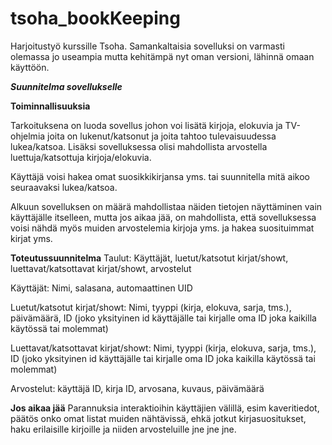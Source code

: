 # tsoha_bookKeeping
Harjoitustyö kurssille Tsoha.
Samankaltaisia sovelluksi on varmasti olemassa jo useampia mutta kehitämpä nyt oman versioni, lähinnä omaan käyttöön.

***Suunnitelma sovellukselle***

**Toiminnallisuuksia**

Tarkoituksena on luoda sovellus johon voi lisätä kirjoja, elokuvia ja TV-ohjelmia joita on lukenut/katsonut ja joita tahtoo tulevaisuudessa lukea/katsoa.
Lisäksi sovelluksessa olisi mahdollista arvostella luettuja/katsottuja kirjoja/elokuvia.

Käyttäjä voisi hakea omat suosikkikirjansa yms. tai suunnitella mitä aikoo seuraavaksi lukea/katsoa.

Alkuun sovelluksen on määrä mahdollistaa näiden tietojen näyttäminen vain käyttäjälle itselleen, mutta jos aikaa jää, on mahdollista, että sovelluksessa voisi nähdä myös muiden arvostelemia kirjoja yms. ja hakea suosituimmat kirjat yms.

**Toteutussuunnitelma**
Taulut: Käyttäjät, luetut/katsotut kirjat/showt, luettavat/katsottavat kirjat/showt, arvostelut

Käyttäjät: Nimi, salasana, automaattinen UID

Luetut/katsotut kirjat/showt: Nimi, tyyppi (kirja, elokuva, sarja, tms.), päivämäärä, ID (joko yksityinen id käyttäjälle tai kirjalle oma ID joka kaikilla käytössä tai molemmat)

Luettavat/katsottavat kirjat/showt: Nimi, tyyppi (kirja, elokuva, sarja, tms.), ID (joko yksityinen id käyttäjälle tai kirjalle oma ID joka kaikilla käytössä tai molemmat)

Arvostelut: käyttäjä ID, kirja ID, arvosana, kuvaus, päivämäärä

**Jos aikaa jää**
Parannuksia interaktioihin käyttäjien välillä, esim kaveritiedot, päätös onko omat listat muiden nähtävissä, ehkä jotkut kirjasuositukset, haku erilaisille kirjoille ja niiden arvosteluille jne jne jne.
